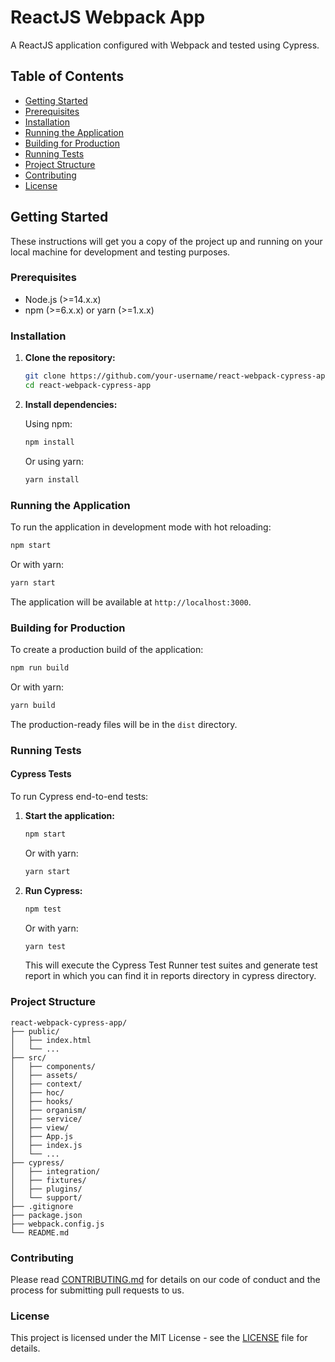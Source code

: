 # ReactJS Webpack App

A ReactJS application configured with Webpack and tested using Cypress.

## Table of Contents

- [Getting Started](#getting-started)
- [Prerequisites](#prerequisites)
- [Installation](#installation)
- [Running the Application](#running-the-application)
- [Building for Production](#building-for-production)
- [Running Tests](#running-tests)
- [Project Structure](#project-structure)
- [Contributing](#contributing)
- [License](#license)

## Getting Started

These instructions will get you a copy of the project up and running on your local machine for development and testing purposes.

### Prerequisites

- Node.js (>=14.x.x)
- npm (>=6.x.x) or yarn (>=1.x.x)

### Installation

1. **Clone the repository:**

   ```bash
   git clone https://github.com/your-username/react-webpack-cypress-app.git
   cd react-webpack-cypress-app
   ```

2. **Install dependencies:**

   Using npm:

   ```bash
   npm install
   ```

   Or using yarn:

   ```bash
   yarn install
   ```

### Running the Application

To run the application in development mode with hot reloading:

```bash
npm start
```

Or with yarn:

```bash
yarn start
```

The application will be available at `http://localhost:3000`.

### Building for Production

To create a production build of the application:

```bash
npm run build
```

Or with yarn:

```bash
yarn build
```

The production-ready files will be in the `dist` directory.

### Running Tests

#### Cypress Tests

To run Cypress end-to-end tests:

1. **Start the application:**

   ```bash
   npm start
   ```

   Or with yarn:

   ```bash
   yarn start
   ```

2. **Run Cypress:**

   ```bash
   npm test
   ```

   Or with yarn:

   ```bash
   yarn test
   ```

   This will execute the Cypress Test Runner test suites and generate test report in which you can find it in reports directory in cypress directory.

### Project Structure

```
react-webpack-cypress-app/
├── public/
│   ├── index.html
│   └── ...
├── src/
│   ├── components/
│   ├── assets/
│   ├── context/
│   ├── hoc/
│   ├── hooks/
│   ├── organism/
│   ├── service/
│   ├── view/
│   ├── App.js
│   ├── index.js
│   └── ...
├── cypress/
│   ├── integration/
│   ├── fixtures/
│   ├── plugins/
│   └── support/
├── .gitignore
├── package.json
├── webpack.config.js
└── README.md
```

### Contributing

Please read [CONTRIBUTING.md](CONTRIBUTING.md) for details on our code of conduct and the process for submitting pull requests to us.

### License

This project is licensed under the MIT License - see the [LICENSE](LICENSE) file for details.
